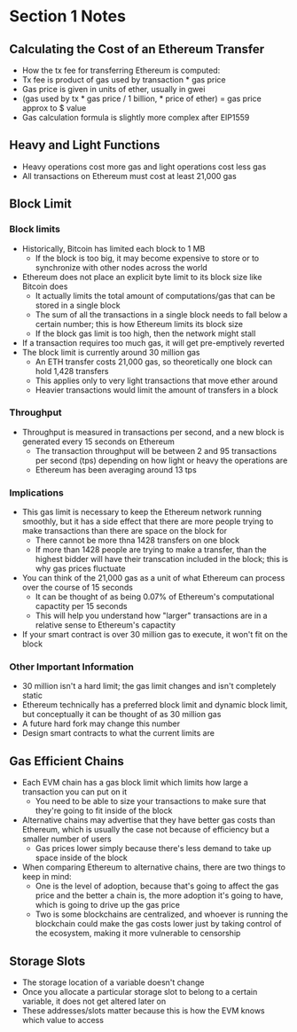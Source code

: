 # Section 1 Notes

## Calculating the Cost of an Ethereum Transfer
- How the tx fee for transferring Ethereum is computed:
- Tx fee is product of gas used by transaction * gas price
- Gas price is given in units of ether, usually in gwei
- (gas used by tx * gas price / 1 billion, * price of ether) = gas price approx to $ value
- Gas calculation formula is slightly more complex after EIP1559
## Heavy and Light Functions
- Heavy operations cost more gas and light operations cost less gas
- All transactions on Ethereum must cost at least 21,000 gas 
## Block Limit
### Block limits
- Historically, Bitcoin has limited each block to 1 MB
  - If the block is too big, it may become expensive to store or to synchronize with other nodes across the world
- Ethereum does not place an explicit byte limit to its block size like Bitcoin does
  - It actually limits the total amount of computations/gas that can be stored in a single block
  - The sum of all the transactions in a single block needs to fall below a certain number; this is how Ethereum limits its block size 
  - If the block gas limit is too high, then the network might stall 
- If a transaction requires too much gas, it will get pre-emptively reverted
- The block limit is currently around 30 million gas
  - An ETH transfer costs 21,000 gas, so theoretically one block can hold 1,428 transfers
  - This applies only to very light transactions that move ether around
  - Heavier transactions would limit the amount of transfers in a block 
### Throughput
- Throughput is measured in transactions per second, and a new block is generated every 15 seconds on Ethereum
  - The transaction throughput will be between 2 and 95 transactions per second (tps) depending on how light or heavy the operations are
  - Ethereum has been averaging around 13 tps 
### Implications 
- This gas limit is necessary to keep the Ethereum network running smoothly, but it has a side effect that there are more people trying to make transactions than there are space on the block for
  - There cannot be more thna 1428 transfers on one block
  - If more than 1428 people are trying to make a transfer, than the highest bidder will have their transcation included in the block; this is why gas prices fluctuate
- You can think of the 21,000 gas as a unit of what Ethereum can process over the course of 15 seconds 
  - It can be thought of as being 0.07% of Ethereum's computational capactity per 15 seconds 
  - This will help you understand how "larger" transactions are in a relative sense to Ethereum's capactity
- If your smart contract is over 30 million gas to execute, it won't fit on the block 
### Other Important Information
- 30 million isn't a hard limit; the gas limit changes and isn't completely static
- Ethereum technically has a preferred block limit and dynamic block limit, but conceptually it can be thought of as 30 million gas 
- A future hard fork may change this number
- Design smart contracts to what the current limits are
## Gas Efficient Chains
- Each EVM chain has a gas block limit which limits how large a transaction you can put on it
  - You need to be able to size your transactions to make sure that they're going to fit inside of the block 
- Alternative chains may advertise that they have better gas costs than Ethereum, which is usually the case not because of efficiency but a smaller number of users 
  - Gas prices lower simply because there's less demand to take up space inside of the block
- When comparing Ethereum to alternative chains, there are two things to keep in mind:
  - One is the level of adoption, because that's going to affect the gas price and the better a chain is, the more adoption it's going to have, which is going to drive up the gas price
  - Two is some blockchains are centralized, and whoever is running the blockchain could make the gas costs lower just by taking control of the ecosystem, making it more vulnerable to censorship
## Storage Slots
- The storage location of a variable doesn't change
- Once you allocate a particular storage slot to belong to a certain variable, it does not get altered later on
- These addresses/slots matter because this is how the EVM knows which value to access
